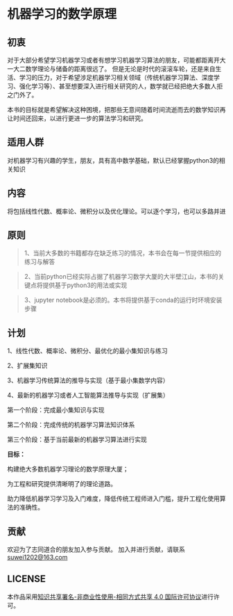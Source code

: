 # 机器学习的数学原理

## 初衷

对于大部分希望学习机器学习或者有想学习机器学习算法的朋友，可能都距离开大一大二数学理论与储备的距离很远了。
但是无论是时代的滚滚车轮，还是来自生活、学习的压力，对于希望涉足机器学习相关领域（传统机器学习算法、深度学习、强化学习等）、甚至想要深入进行相关研究的人，数学就已经把绝大多数人拒之门外了。

本书的目标就是希望解决这种困境，把那些无意间随着时间流逝而去的数学知识再让时间还回来，以进行更进一步的算法学习和研究。

## 适用人群

对机器学习有兴趣的学生，朋友，具有高中数学基础，默认已经掌握python3的相关知识

## 内容

将包括线性代数、概率论、微积分以及优化理论。可以逐个学习，也可以多路并进

## 原则

> 1、当前大多数的书籍都存在缺乏练习的情况，本书会在每一节提供相应的练习与解答

> 2、当前python已经实际占据了机器学习数学大厦的大半壁江山，本书的关键点将提供基于python3的用法或实现

> 3、jupyter notebook是必须的。本书将提供基于conda的运行时环境安装步骤

## 计划

1、线性代数、概率论、微积分、最优化的最小集知识与练习

2、扩展集知识

3、机器学习传统算法的推导与实现（基于最小集数学内容）

4、最新的机器学习或者人工智能算法推导与实现（扩展集）

第一个阶段：完成最小集知识与实现

第二个阶段：完成传统的机器学习算法知识体系

第三个阶段：基于当前最新的机器学习算法进行实现

__目标：__

构建绝大多数机器学习理论的数学原理大厦；

为工程和研究提供清晰明了的理论道路。

助力降低机器学习学习及入门难度，降低传统工程师进入门槛，提升工程化使用算法的准确性。

## 贡献

欢迎为了志同道合的朋友加入参与贡献。
加入并进行贡献，请联系<suwei1202@163.com>

## LICENSE

本作品采用[知识共享署名-非商业性使用-相同方式共享 4.0 国际许可协议](https://creativecommons.org/licenses/by-nc-sa/4.0/)进行许可。

